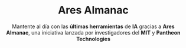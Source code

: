 ---
title: Ares Almanac
subtitle: Mantente al día con las **últimas herramientas** de **IA** gracias a **Ares Almanac**, una iniciativa lanzada por investigadores del **MIT** y **Pantheon Technologies**
summary: "Mantente al día con las **últimas herramientas** de **IA** gracias a **Ares Almanac**, una iniciativa lanzada por investigadores del **MIT** y **Pantheon Technologies**."
tags:
- IA
categories:
weight: 50

image:
  preview_only: true

_build:  
  render: never

# Optional external URL for project (replaces project detail page).
external_link: "https://www.pantheon.international/almanac"
---